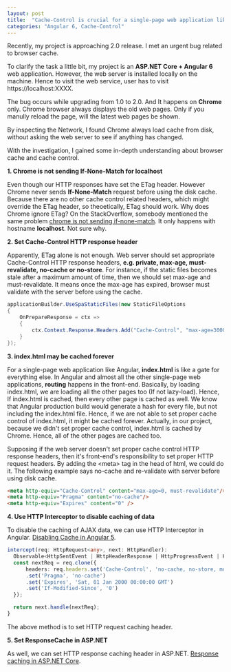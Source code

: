 ```yaml
---
layout: post
title:  "Cache-Control is crucial for a single-page web application like Angular"
categories: "Angular 6, Cache-Control"
---
```


Recently, my project is approaching 2.0 release. I met an urgent bug related to browser cache. 

To clarify the task a little bit, my project is an **ASP.NET Core + Angular 6** web application. However, the web server is installed locally on the machine. Hence to visit the web service, user has to visit https://localhost:XXXX. 

The bug occurs while upgrading from 1.0 to 2.0. And It happens on **Chrome** only. Chrome browser always displays the old web pages. Only if you manully reload the page, will the latest web pages be shown.

By inspecting the Network, I found Chrome always load cache from disk, without asking the web server to see if anything has changed.

With the investigation, I gained some in-depth understanding about browser cache and cache control.

**1. Chrome is not sending If-None-Match for localhost**

Even though our HTTP responses have set the ETag header. However Chrome never sends **If-None-Match** request before using the disk cache. Because there are no other cache control related headers, which might override the ETag header, so theoetically, ETag should work. Why does Chrome ignore ETag? On the StackOverflow, somebody mentioned the same problem [chrome is not sending if-none-match](https://stackoverflow.com/questions/22733905/chrome-is-not-sending-if-none-match). It only happens with hostname **localhost**. Not sure why.

**2. Set Cache-Control HTTP response header**

Apparently, ETag alone is not enough. Web server should set appropriate Cache-Control HTTP response headers, **e.g. private, max-age, must-revalidate, no-cache or no-store**. For instance, if the static files becomes stale after a maximum amount of time, then we should set max-age and must-revalidate. It means once the max-age has expired, browser must validate with the server before using the cache.

```c#
applicationBuilder.UseSpaStaticFiles(new StaticFileOptions
{
    OnPrepareResponse = ctx =>
    {
        ctx.Context.Response.Headers.Add("Cache-Control", "max-age=3000, must-revalidate");
    }
});
```

**3. index.html may be cached forever**

For a single-page web application like Angular, **index.html** is like a gate for everything else. In Angular and almost all the other single-page web applications, **routing** happens in the front-end. Basically, by loading index.html, we are loading all the other pages too (If not lazy-load). Hence, If index.html is cached, then every other page is cached as well. We know that Angular production build would generate a hash for every file, but not including the index.html file. Hence, if we are not able to set proper cache control of index.html, it might be cached forever. Actually, in our project, because we didn't set proper cache control, index.html is cached by Chrome. Hence, all of the other pages are cached too.

Supposing if the web server doesn't set proper cache control HTTP response headers, then it's front-end's responsibility to set proper HTTP request headers. By adding the &lt;meta&gt; tag in the head of html, we could do it. The following example says no-cache and re-validate with server before using disk cache.

```html
<meta http-equiv="Cache-Control" content="max-age=0, must-revalidate"/>
<meta http-equiv="Pragma" content="no-cache"/>
<meta http-equiv="Expires" content="0" />
```

**4. Use HTTP Interceptor to disable caching of data**

To disable the caching of AJAX data, we can use HTTP Interceptor in Angular. [Disabling Cache in Angular 5](https://medium.com/@tltjr/disabling-internet-explorer-caching-in-your-angular-5-application-3e148f4437ad).

```typescript
intercept(req: HttpRequest<any>, next: HttpHandler):
  Observable<HttpSentEvent | HttpHeaderResponse | HttpProgressEvent | HttpResponse<any> | HttpUserEvent<any>> {
  const nextReq = req.clone({
      headers: req.headers.set('Cache-Control', 'no-cache, no-store, must-revalidate')
      .set('Pragma', 'no-cache')
      .set('Expires', 'Sat, 01 Jan 2000 00:00:00 GMT')
      .set('If-Modified-Since', '0')
  });

  return next.handle(nextReq);
}
```

The above method is to set HTTP request caching header.

**5. Set ResponseCache in ASP.NET**

As well, we can set HTTP response caching header in ASP.NET. [Response caching in ASP.NET Core](https://docs.microsoft.com/en-us/aspnet/core/performance/caching/response?view=aspnetcore-2.2).